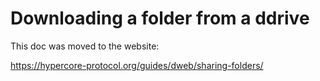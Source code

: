 # Downloading a folder from a ddrive

This doc was moved to the website:

https://hypercore-protocol.org/guides/dweb/sharing-folders/